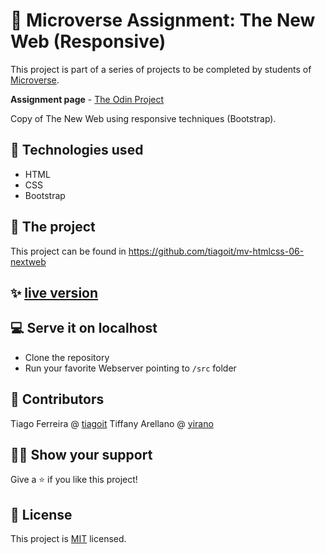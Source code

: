 # 📃 Microverse Assignment: The New Web (Responsive)
This project is part of a series of projects to be completed by students of [Microverse](https://www.microverse.org/ 'The Global School for Remote Software Developers!').

**Assignment page** - [The Odin Project](https://www.theodinproject.com/courses/html5-and-css3/lessons/building-with-responsive-design)

Copy of The New Web using responsive techniques (Bootstrap).

## 📡 Technologies used
- HTML
- CSS
- Bootstrap

## 🚀 The project
This project can be found in https://github.com/tiagoit/mv-htmlcss-06-nextweb

## ✨ [live version](https://tiagoit.github.io/mv-htmlcss-06-nextweb/src/)

## 💻 Serve it on localhost
  - Clone the repository
  - Run your favorite Webserver pointing to `/src` folder

## 🤖 Contributors
Tiago Ferreira @ [tiagoit](https://github.com/tiagoit)
Tiffany Arellano @ [yirano](https://github.com/yirano)

## 🙋‍♂ Show your support
Give a ⭐️ if you like this project!

## 📝 License
This project is [MIT](https://github.com/tiagoit/mv-htmlcss-06-nextweb/license.txt) licensed.
